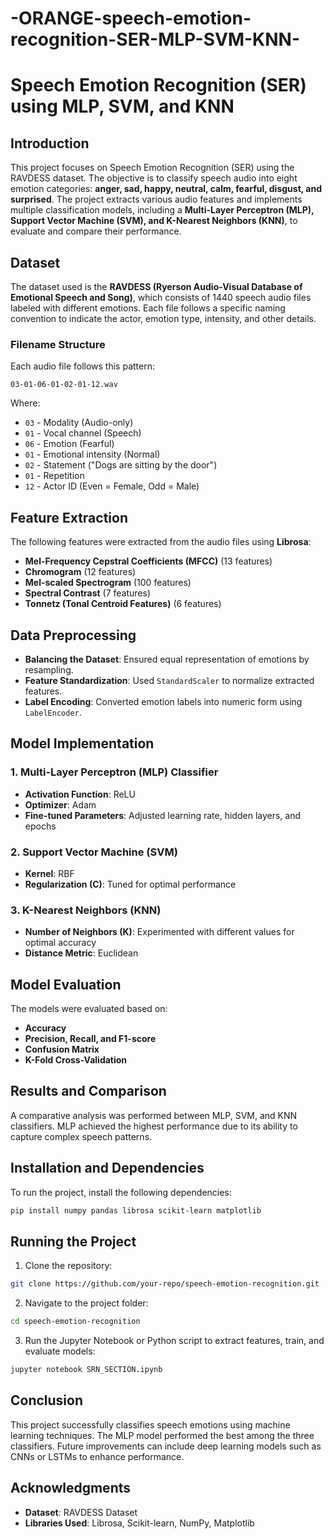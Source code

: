 # -ORANGE-speech-emotion-recognition-SER-MLP-SVM-KNN-
# Speech Emotion Recognition (SER) using MLP, SVM, and KNN

## Introduction
This project focuses on Speech Emotion Recognition (SER) using the RAVDESS dataset. The objective is to classify speech audio into eight emotion categories: **anger, sad, happy, neutral, calm, fearful, disgust, and surprised**. The project extracts various audio features and implements multiple classification models, including a **Multi-Layer Perceptron (MLP), Support Vector Machine (SVM), and K-Nearest Neighbors (KNN)**, to evaluate and compare their performance.

## Dataset
The dataset used is the **RAVDESS (Ryerson Audio-Visual Database of Emotional Speech and Song)**, which consists of 1440 speech audio files labeled with different emotions. Each file follows a specific naming convention to indicate the actor, emotion type, intensity, and other details.

### Filename Structure
Each audio file follows this pattern:
```
03-01-06-01-02-01-12.wav
```
Where:
- `03` - Modality (Audio-only)
- `01` - Vocal channel (Speech)
- `06` - Emotion (Fearful)
- `01` - Emotional intensity (Normal)
- `02` - Statement ("Dogs are sitting by the door")
- `01` - Repetition
- `12` - Actor ID (Even = Female, Odd = Male)

## Feature Extraction
The following features were extracted from the audio files using **Librosa**:
- **Mel-Frequency Cepstral Coefficients (MFCC)** (13 features)
- **Chromogram** (12 features)
- **Mel-scaled Spectrogram** (100 features)
- **Spectral Contrast** (7 features)
- **Tonnetz (Tonal Centroid Features)** (6 features)

## Data Preprocessing
- **Balancing the Dataset**: Ensured equal representation of emotions by resampling.
- **Feature Standardization**: Used `StandardScaler` to normalize extracted features.
- **Label Encoding**: Converted emotion labels into numeric form using `LabelEncoder`.

## Model Implementation
### 1. Multi-Layer Perceptron (MLP) Classifier
- **Activation Function**: ReLU
- **Optimizer**: Adam
- **Fine-tuned Parameters**: Adjusted learning rate, hidden layers, and epochs

### 2. Support Vector Machine (SVM)
- **Kernel**: RBF
- **Regularization (C)**: Tuned for optimal performance

### 3. K-Nearest Neighbors (KNN)
- **Number of Neighbors (K)**: Experimented with different values for optimal accuracy
- **Distance Metric**: Euclidean

## Model Evaluation
The models were evaluated based on:
- **Accuracy**
- **Precision, Recall, and F1-score**
- **Confusion Matrix**
- **K-Fold Cross-Validation**

## Results and Comparison
A comparative analysis was performed between MLP, SVM, and KNN classifiers. MLP achieved the highest performance due to its ability to capture complex speech patterns.

## Installation and Dependencies
To run the project, install the following dependencies:
```bash
pip install numpy pandas librosa scikit-learn matplotlib
```

## Running the Project
1. Clone the repository:
```bash
git clone https://github.com/your-repo/speech-emotion-recognition.git
```
2. Navigate to the project folder:
```bash
cd speech-emotion-recognition
```
3. Run the Jupyter Notebook or Python script to extract features, train, and evaluate models:
```bash
jupyter notebook SRN_SECTION.ipynb
```

## Conclusion
This project successfully classifies speech emotions using machine learning techniques. The MLP model performed the best among the three classifiers. Future improvements can include deep learning models such as CNNs or LSTMs to enhance performance.

## Acknowledgments
- **Dataset**: RAVDESS Dataset
- **Libraries Used**: Librosa, Scikit-learn, NumPy, Matplotlib

